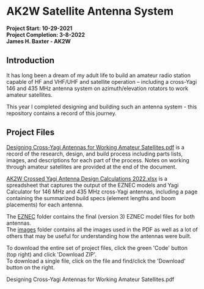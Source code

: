 # AK2W Satellite Antenna System


**Project Start: 10-29-2021**  
**Project Completion: 3-8-2022**  
**James H. Baxter - AK2W**  

## Introduction
It has long been a dream of my adult life to build an amateur radio station capable of HF and VHF/UHF and
satellite operation – including a cross-Yagi 146 and 435 MHz antenna system on azimuth/elevation rotators to
work amateur satellites.  

This year I completed designing and building such an antenna system - this repository contains a record of this journey.  

## Project Files

<a href="./Designing Cross-Yagi Antennas for Working Amateur Satellites.pdf">Designing Cross-Yagi Antennas for Working Amateur Satellites.pdf</a> is a record of the research, design, and build process including parts lists, images, and descriptions for each part of the process. Notes on working through amateur satellites are provided at the end of the document.  

<a href="./AK2W Crossed Yagi Antenna Design Calculations 2022.xlsx">AK2W Crossed Yagi Antenna Design Calculations 2022.xlsx</a> is a spreadsheet that captures the output of the EZNEC models and Yagi Calculator for 146 MHz and 435 MHz cross-Yagi antennas, including a page containing the summarized build specs (element lengths and boom placements) for each antenna.  

The <a href="./EZNEC/">EZNEC</a> folder contains the final (version 3) EZNEC model files for both antennas.  
The <a href="./images/">images</a> folder contains all the images used in the PDF as well as a lot of others that may be useful for understanding how the antennas were built.  

To download the entire set of project files, click the green 'Code' button (top right) and click 'Download ZIP'.  
To download a single file, click on the file and find/click the 'Download' button on the right.  


Designing Cross-Yagi Antennas for Working Amateur Satellites.pdf